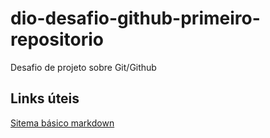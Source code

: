 # dio-desafio-github-primeiro-repositorio
Desafio de projeto sobre Git/Github

## Links úteis
[Sitema básico markdown](https://docs.pipz.com/central-de-ajuda/learning-center/guia-basico-de-markdown#open)
